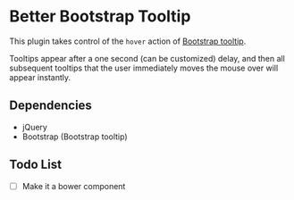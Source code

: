 Better Bootstrap Tooltip
========================

This plugin takes control of the `hover` action of [Bootstrap tooltip](http://getbootstrap.com/2.3.2/javascript.html#tooltips).

Tooltips appear after a one second (can be customized) delay, and then all subsequent tooltips that the user immediately moves the mouse over will appear instantly.

Dependencies
-----------------------------
* jQuery
* Bootstrap (Bootstrap tooltip)

Todo List
-----------------------------
- [ ] Make it a bower component
